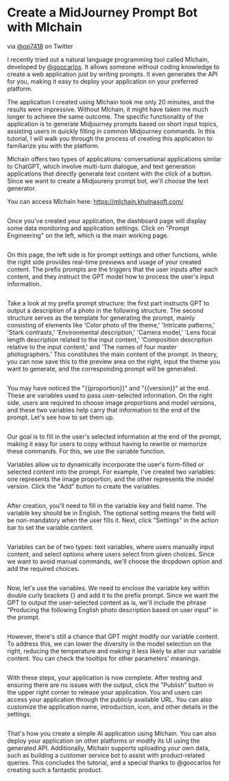 # Create a MidJourney Prompt Bot with Mlchain

via [@op7418](https://twitter.com/op7418) on Twitter

I recently tried out a natural language programming tool called Mlchain, developed by [@goocarlos](https://twitter.com/goocarlos). It allows someone without coding knowledge to create a web application just by writing prompts. It even generates the API for you, making it easy to deploy your application on your preferred platform.

The application I created using Mlchain took me only 20 minutes, and the results were impressive. Without Mlchain, it might have taken me much longer to achieve the same outcome. The specific functionality of the application is to generate Midjourney prompts based on short input topics, assisting users in quickly filling in common Midjourney commands. In this tutorial, I will walk you through the process of creating this application to familiarize you with the platform.

Mlchain offers two types of applications: conversational applications similar to ChatGPT, which involve multi-turn dialogue, and text generation applications that directly generate text content with the click of a button. Since we want to create a Midjoureny prompt bot, we'll choose the text generator.

You can access Mlchain here: https://mlchain.khulnasoft.com/

<figure><img src="../../../img/mj-prompt-bot-with-mlchain.png" alt=""><figcaption></figcaption></figure>

Once you've created your application, the dashboard page will display some data monitoring and application settings. Click on "Prompt Engineering" on the left, which is the main working page.

<figure><img src="/en/.gitbook/assets/learn-more/screenshot-20230802-114025.png" alt=""><figcaption></figcaption></figure>

On this page, the left side is for prompt settings and other functions, while the right side provides real-time previews and usage of your created content. The prefix prompts are the triggers that the user inputs after each content, and they instruct the GPT model how to process the user's input information.

<figure><img src="/en/.gitbook/assets/learn-more/WechatIMG38.jpg" alt=""><figcaption></figcaption></figure>

Take a look at my prefix prompt structure: the first part instructs GPT to output a description of a photo in the following structure. The second structure serves as the template for generating the prompt, mainly consisting of elements like 'Color photo of the theme,' 'Intricate patterns,' 'Stark contrasts,' 'Environmental description,' 'Camera model,' 'Lens focal length description related to the input content,' 'Composition description relative to the input content,' and 'The names of four master photographers.' This constitutes the main content of the prompt. In theory, you can now save this to the preview area on the right, input the theme you want to generate, and the corresponding prompt will be generated.

<figure><img src="/en/.gitbook/assets/learn-more/pre-prompt.png" alt=""><figcaption></figcaption></figure>

You may have noticed the "\{{proportion\}}" and "\{{version\}}" at the end. These are variables used to pass user-selected information. On the right side, users are required to choose image proportions and model versions, and these two variables help carry that information to the end of the prompt. Let's see how to set them up.

<figure><img src="/en/.gitbook/assets/learn-more/screenshot-20230802-145326.png" alt=""><figcaption></figcaption></figure>

Our goal is to fill in the user's selected information at the end of the prompt, making it easy for users to copy without having to rewrite or memorize these commands. For this, we use the variable function.

Variables allow us to dynamically incorporate the user's form-filled or selected content into the prompt. For example, I've created two variables: one represents the image proportion, and the other represents the model version. Click the "Add" button to create the variables.

<figure><img src="/en/.gitbook/assets/learn-more/WechatIMG157.jpg" alt=""><figcaption></figcaption></figure>

After creation, you'll need to fill in the variable key and field name. The variable key should be in English. The optional setting means the field will be non-mandatory when the user fills it. Next, click "Settings" in the action bar to set the variable content.

<figure><img src="/en/.gitbook/assets/learn-more/WechatIMG158.jpg" alt=""><figcaption></figcaption></figure>

Variables can be of two types: text variables, where users manually input content, and select options where users select from given choices. Since we want to avoid manual commands, we'll choose the dropdown option and add the required choices.

<figure><img src="/en/.gitbook/assets/learn-more/app-variables.png" alt=""><figcaption></figcaption></figure>

Now, let's use the variables. We need to enclose the variable key within double curly brackets {} and add it to the prefix prompt. Since we want the GPT to output the user-selected content as is, we'll include the phrase "Producing the following English photo description based on user input" in the prompt.

<figure><img src="/en/.gitbook/assets/learn-more/WechatIMG160.jpg" alt=""><figcaption></figcaption></figure>

However, there's still a chance that GPT might modify our variable content. To address this, we can lower the diversity in the model selection on the right, reducing the temperature and making it less likely to alter our variable content. You can check the tooltips for other parameters' meanings.

<figure><img src="/en/.gitbook/assets/learn-more/screenshot-20230802-141913.png" alt=""><figcaption></figcaption></figure>

With these steps, your application is now complete. After testing and ensuring there are no issues with the output, click the "Publish" button in the upper right corner to release your application. You and users can access your application through the publicly available URL. You can also customize the application name, introduction, icon, and other details in the settings.

<figure><img src="/en/.gitbook/assets/learn-more/screenshot-20230802-142407.png" alt=""><figcaption></figcaption></figure>

That's how you create a simple AI application using Mlchain. You can also deploy your application on other platforms or modify its UI using the generated API. Additionally, Mlchain supports uploading your own data, such as building a customer service bot to assist with product-related queries. This concludes the tutorial, and a special thanks to @goocarlos for creating such a fantastic product.
